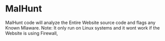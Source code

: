 # MalHunt

MalHunt code will analyze the Entire Website source code and flags any Known Mlaware. 
Note: It only run on Linux systems and it wont work if the Website is using Firewall, 
